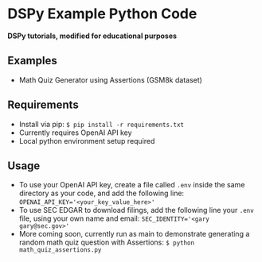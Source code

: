 # DSPy Example Python Code

**DSPy tutorials, modified for educational purposes**

## Examples

- Math Quiz Generator using Assertions (GSM8k dataset)

## Requirements

- Install via pip: ```$ pip install -r requirements.txt```
- Currently requires OpenAI API key
- Local python environment setup required

## Usage
- To use your OpenAI API key, create a file called `.env` inside the same directory as your code, and add the following line: ```OPENAI_API_KEY='<your_key_value_here>'```
- To use SEC EDGAR to download filings, add the following line your `.env` file, using your own name and email: ```SEC_IDENTITY='<gary gary@sec.gov>'```
- More coming soon, currently run as main to demonstrate generating a random math quiz question with Assertions:
```$ python math_quiz_assertions.py```
